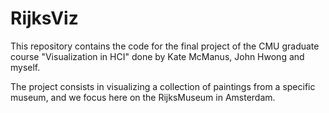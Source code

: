 # RijksViz
This repository contains the code for the final project of the CMU graduate course "Visualization in HCI" done by Kate McManus, John Hwong and myself.

The project consists in visualizing a collection of paintings from a specific museum, and we focus here on the RijksMuseum in Amsterdam.
